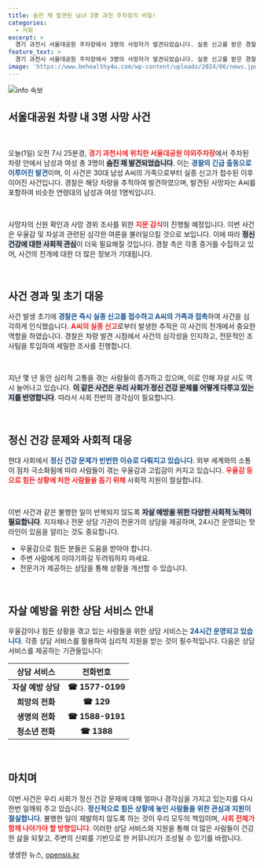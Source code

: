 ```yaml
---
title: 숨진 채 발견된 남녀 3명 과천 주차장의 비밀!
categories:
  - 사회
excerpt: >
  경기 과천시 서울대공원 주차장에서 3명의 사망자가 발견되었습니다. 실종 신고를 받은 경찰이 확인한 이들은 가족 관계로, 안타까운 경위를 조사 중입니다. 클릭해 그들의 이야기를 들여다보세요!
feature_text: >
  경기 과천시 서울대공원 주차장에서 3명의 사망자가 발견되었습니다. 실종 신고를 받은 경찰이 확인한 이들은 가족 관계로, 안타까운 경위를 조사 중입니다. 클릭해 그들의 이야기를 들여다보세요!
image: 'https://www.behealthy4u.com/wp-content/uploads/2024/06/news.jpg'
---
```


<p><img src="https://www.behealthy4u.com/wp-content/uploads/2024/06/news.jpg" alt="info 속보" /></p>

<h2 data-ke-size="size26">서울대공원 차량 내 3명 사망 사건</h2>

<p data-ke-size="size16">&nbsp;</p>

<p>오늘(1일) 오전 7시 25분경, <b><span style="color: #ee2323;">경기 과천시에 위치한 서울대공원 야외주차장</span></b>에서 주차된 차량 안에서 남성과 여성 총 3명이 <b><span style="background-color: #21538527;">숨진 채 발견되었습니다</span></b>. 이는 <b><span style="color: #1a5490;">경찰의 긴급 출동으로 이루어진 발견</span></b>이며, 이 사건은 30대 남성 A씨의 가족으로부터 실종 신고가 접수된 이후 이어진 사건입니다. 경찰은 해당 차량을 추적하여 발견하였으며, 발견된 사망자는 A씨를 포함하여 비슷한 연령대의 남성과 여성 1명씩입니다.</p>

<p data-ke-size="size16">&nbsp;</p>

<p>사망자의 신원 확인과 사망 경위 조사를 위한 <b><span style="color: #ee2323;">지문 감식</span></b>이 진행될 예정입니다. 이번 사건은 우울감 및 자살과 관련된 심각한 여론을 불러일으킬 것으로 보입니다. 이에 따라 <b><span style="background-color: #21538527;">정신 건강에 대한 사회적 관심</span></b>이 더욱 필요해질 것입니다. 경찰 측은 각종 증거를 수집하고 있어, 사건의 전개에 대한 더 많은 정보가 기대됩니다.</p>

<p data-ke-size="size16">&nbsp;</p>

<h2 data-ke-size="size26">사건 경과 및 초기 대응</h2>

<p>사건 발생 초기에 <b><span style="color: #1a5490;">경찰은 즉시 실종 신고를 접수하고 A씨의 가족과 접촉</span></b>하여 사건을 심각하게 인식했습니다. <b><span style="color: #ee2323;">A씨의 실종 신고</span></b>로부터 발생한 추적은 이 사건의 전개에서 중요한 역할을 하였습니다. 경찰은 차량 발견 시점에서 사건의 심각성을 인지하고, 전문적인 조사팀을 투입하여 세밀한 조사를 진행합니다.</p>

<p data-ke-size="size16">&nbsp;</p>

<p>지난 몇 년 동안 심리적 고통을 겪는 사람들이 증가하고 있으며, 이로 인해 자살 시도 역시 늘어나고 있습니다. <b><span style="background-color: #21538527;">이 같은 사건은 우리 사회가 정신 건강 문제를 어떻게 다루고 있는지를 반영합니다</span></b>. 따라서 사회 전반의 경각심이 필요합니다.</p>

<p data-ke-size="size16">&nbsp;</p>

<h2 data-ke-size="size26">정신 건강 문제와 사회적 대응</h2>

<p>현대 사회에서 <b><span style="color: #1a5490;">정신 건강 문제가 빈번한 이슈로 다뤄지고 있습니다</span></b>. 외부 세계와의 소통이 점차 극소화됨에 따라 사람들이 겪는 우울감과 고립감이 커지고 있습니다. <b><span style="color: #ee2323;">우울감 등으로 힘든 상황에 처한 사람들을 돕기 위해</span></b> 사회적 지원이 절실합니다.</p>

<p data-ke-size="size16">&nbsp;</p>

<p>이번 사건과 같은 불행한 일이 반복되지 않도록 <b><span style="background-color: #21538527;">자살 예방을 위한 다양한 사회적 노력이 필요합니다</span></b>. 지자체나 전문 상담 기관이 전문가의 상담을 제공하며, 24시간 운영되는 핫라인이 있음을 알리는 것도 중요합니다.</p>

<ul>
    <li>우울감으로 힘든 분들은 도움을 받아야 합니다.</li>
    <li>주변 사람에게 이야기하길 두려워하지 마세요.</li>
    <li>전문가가 제공하는 상담을 통해 상황을 개선할 수 있습니다.</li>
</ul>

<p data-ke-size="size16">&nbsp;</p>

<h2 data-ke-size="size26">자살 예방을 위한 상담 서비스 안내</h2>

<p>우울감이나 힘든 상황을 겪고 있는 사람들을 위한 상담 서비스는 <b><span style="color: #1a5490;">24시간 운영되고 있습니다</span></b>. 각종 상담 서비스를 활용하여 심리적 지원을 받는 것이 필수적입니다. 다음은 상담 서비스를 제공하는 기관들입니다:</p>

<table style="width: 100%;">
    <thead>
        <tr>
            <th style="text-align: center;">상담 서비스</th>
            <th style="text-align: center;">전화번호</th>
        </tr>
    </thead>
    <tbody>
        <tr>
            <td style="text-align: center; height: 17px;"><b>자살 예방 상담</b></td>
            <td style="text-align: center; height: 17px;"><b>☎ 1577-0199</b></td>
        </tr>
        <tr>
            <td style="text-align: center; height: 17px;"><b>희망의 전화</b></td>
            <td style="text-align: center; height: 17px;"><b>☎ 129</b></td>
        </tr>
        <tr>
            <td style="text-align: center; height: 17px;"><b>생명의 전화</b></td>
            <td style="text-align: center; height: 17px;"><b>☎ 1588-9191</b></td>
        </tr>
        <tr>
            <td style="text-align: center; height: 17px;"><b>청소년 전화</b></td>
            <td style="text-align: center; height: 17px;"><b>☎ 1388</b></td>
        </tr>
    </tbody>
</table>

<p data-ke-size="size16">&nbsp;</p>

<h2 data-ke-size="size26">마치며</h2>

<p>이번 사건은 우리 사회가 정신 건강 문제에 대해 얼마나 경각심을 가지고 있는지를 다시 한번 일깨워 주고 있습니다. <b><span style="color: #1a5490;">정신적으로 힘든 상황에 놓인 사람들을 위한 관심과 지원이 절실합니다</span></b>. 불행한 일이 재발하지 않도록 하는 것이 우리 모두의 책임이며, <b><span style="color: #ee2323;">사회 전체가 함께 나아가야 할 방향입니다</span></b>. 이러한 상담 서비스와 지원을 통해 더 많은 사람들이 건강한 삶을 되찾고, 주변의 신뢰를 기반으로 한 커뮤니티가 조성될 수 있기를 바랍니다.</p>
생생한 뉴스, <a href="https://opensis.kr" rel="dofollow">opensis.kr</a>


